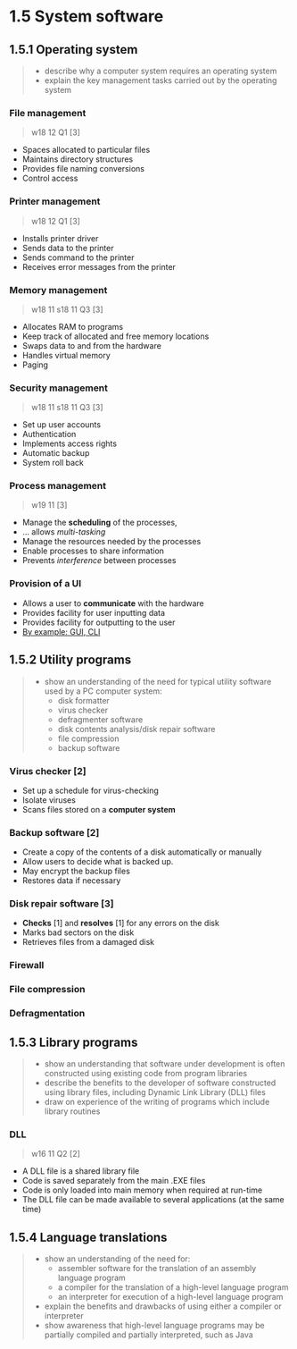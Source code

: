 # 1.5 System software

1.5.1 Operating system
----------------------
> - describe why a computer system requires an operating system
> - explain the key management tasks carried out by the operating system

### File management
> w18 12 Q1 \[3\]
- Spaces allocated to particular files
- Maintains directory structures
- Provides file naming conversions
- Control access

### Printer management
> w18 12 Q1 \[3\]
- Installs printer driver
- Sends data to the printer
- Sends command to the printer
- Receives error messages from the printer

### Memory management
> w18 11
> s18 11 Q3 \[3\]
- Allocates RAM to programs
- Keep track of allocated and free memory locations
- Swaps data to and from the hardware
- Handles virtual memory
- Paging

### Security management
> w18 11
> s18 11 Q3 \[3\]
- Set up user accounts
- Authentication
- Implements access rights
- Automatic backup
- System roll back

### Process management
> w19 11 \[3\]
- Manage the **scheduling** of the processes,
- ... allows *multi-tasking*
- Manage the resources needed by the processes
- Enable processes to share information
- Prevents *interference* between processes

### Provision of a UI
- Allows a user to **communicate** with the hardware
- Provides facility for user inputting data
- Provides facility for outputting to the user
- <u>By example: GUI, CLI</u>


1.5.2 Utility programs
----------------------
> - show an understanding of the need for typical utility software used by a PC computer system:
>   - disk formatter
>   - virus checker
>   - defragmenter software
>   - disk contents analysis/disk repair software
>   - file compression
>   - backup software

### Virus checker \[2\]
- Set up a schedule for virus-checking
- Isolate viruses
- Scans files stored on a **computer system**

### Backup software \[2\]
- Create a copy of the contents of a disk automatically or manually
- Allow users to decide what is backed up.
- May encrypt the backup files
- Restores data if necessary

### Disk repair software \[3\]
- **Checks** \[1\] and **resolves** \[1\] for any errors on the disk
- Marks bad sectors on the disk
- Retrieves files from a damaged disk

### Firewall

### File compression

### Defragmentation



1.5.3 Library programs
----------------------
> - show an understanding that software under development is often constructed using existing code from program libraries
> - describe the benefits to the developer of software constructed using library files, including Dynamic Link Library (DLL) files
> - draw on experience of the writing of programs which include library routines


### DLL
> w16 11 Q2 \[2\]
- A DLL file is a shared library file
- Code is saved separately from the main .EXE files
- Code is only loaded into main memory when required at run-time
- The DLL file can be made available to several applications (at the same time)

1.5.4 Language translations
---------------------------
> - show an understanding of the need for:
>   - assembler software for the translation of an assembly language program
>   - a compiler for the translation of a high-level language program
>   - an interpreter for execution of a high-level language program
> - explain the benefits and drawbacks of using either a compiler or interpreter
> - show awareness that high-level language programs may be partially compiled and partially interpreted, such as Java


